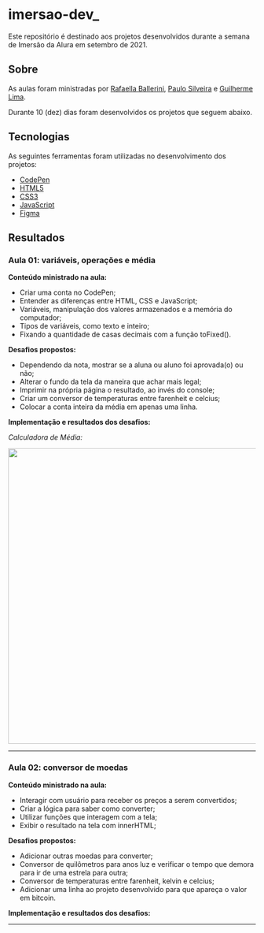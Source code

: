 # imersao-dev_
Este repositório é destinado aos projetos desenvolvidos durante a semana de Imersão da Alura em setembro de 2021. 

## Sobre

As aulas foram ministradas por <a href="https://www.linkedin.com/in/rafaella-ballerini-45875016a/">Rafaella Ballerini</a>, <a href="https://www.linkedin.com/in/paulosilveira/">Paulo Silveira</a> e <a href="https://www.linkedin.com/in/guilherme-lima-developer/">Guilherme Lima</a>. 

Durante 10 (dez) dias foram desenvolvidos os projetos que seguem abaixo. 

## Tecnologias

As seguintes ferramentas foram utilizadas no desenvolvimento dos projetos: 

- [CodePen](https://codepen.io/)
- [HTML5](https://html.com/)
- [CSS3](https://www.w3.org/Style/CSS/Overview.en.html)
- [JavaScript](https://www.javascript.com/)
- [Figma](https://www.figma.com/)


## Resultados

### Aula 01: variáveis, operações e média

**Conteúdo ministrado na aula:**

- Criar uma conta no CodePen;
- Entender as diferenças entre HTML, CSS e JavaScript;
- Variáveis, manipulação dos valores armazenados e a memória do computador;
- Tipos de variáveis, como texto e inteiro;
- Fixando a quantidade de casas decimais com a função toFixed().

**Desafios propostos:**

- Dependendo da nota, mostrar se a aluna ou aluno foi aprovada(o) ou não;
- Alterar o fundo da tela da maneira que achar mais legal;
- Imprimir na própria página o resultado, ao invés do console;
- Criar um conversor de temperaturas entre farenheit e celcius;
- Colocar a conta inteira da média em apenas uma linha.

**Implementação e resultados dos desafios:**

*Calculadora de Média:*

<div align="center">
<img src="calculadora-de-media.gif" width="600px"/>
</div>

<hr>

### Aula 02: conversor de moedas

**Conteúdo ministrado na aula:**

- Interagir com usuário para receber os preços a serem convertidos;
- Criar a lógica para saber como converter;
- Utilizar funções que interagem com a tela;
- Exibir o resultado na tela com innerHTML;


**Desafios propostos:**

- Adicionar outras moedas para converter;
- Conversor de quilômetros para anos luz e verificar o tempo que demora para ir de uma estrela para outra;
- Conversor de temperaturas entre farenheit, kelvin e celcius;
- Adicionar uma linha ao projeto desenvolvido para que apareça o valor em bitcoin.


**Implementação e resultados dos desafios:**

<hr>
